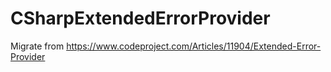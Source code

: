 # CSharpExtendedErrorProvider
Migrate from https://www.codeproject.com/Articles/11904/Extended-Error-Provider

